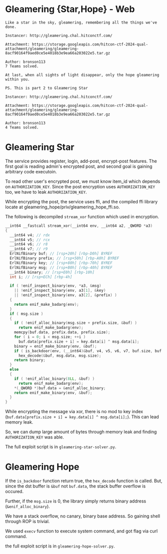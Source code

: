 # Gleamering {Star,Hope} - Web
```
Like a star in the sky, gleamering, remembering all the things we've done.

Instancer: http://gleamering.chal.hitconctf.com/

Attachment: https://storage.googleapis.com/hitcon-ctf-2024-qual-attachment/gleamering/gleamering-8acf90164f9aed0ce5e4018b3e9ea66a203022e5.tar.gz

Author: bronson113
7 Teams solved.
```

```
At last, when all sights of light disappear, only the hope gleamering within you.

PS. This is part 2 to Gleamering Star

Instancer: http://gleamering.chal.hitconctf.com/

Attachment: https://storage.googleapis.com/hitcon-ctf-2024-qual-attachment/gleamering/gleamering-8acf90164f9aed0ce5e4018b3e9ea66a203022e5.tar.gz

Author: bronson113
4 Teams solved.
```

# Gleamering Star
The service provides register, login, add-post, encrypt-post features. The first goal is reading admin's encrypted post, and second goal is gaining arbitrary code executoin.

To read other user's encrypted post, we must know item_id which depends on `AUTHORIZATION_KEY`. Since the post encryption uses `AUTHORIZATION_KEY` too, we have to leak `AUTHORIZATION_KEY`.

While encrypting the post, the service uses ffi, and the compiled ffi library locate at gleamering_hope/priv/gleamering_hope_ffi.so.

The following is decompiled `stream_xor` function which used in encryption.

```c
__int64 __fastcall stream_xor(__int64 env, __int64 a2, _QWORD *a3)
{
  __int64 v4; // rdx
  __int64 v5; // rcx
  __int64 v6; // r8
  __int64 v7; // r9
  ErlNifBinary buf; // [rsp+20h] [rbp-D0h] BYREF
  ErlNifBinary prefix; // [rsp+50h] [rbp-A0h] BYREF
  ErlNifBinary key; // [rsp+80h] [rbp-70h] BYREF
  ErlNifBinary msg; // [rsp+B0h] [rbp-40h] BYREF
  __int64 binary; // [rsp+E0h] [rbp-10h]
  int i; // [rsp+ECh] [rbp-4h]

  if ( !enif_inspect_binary(env, *a3, &msg)
    || !enif_inspect_binary(env, a3[1], &key)
    || !enif_inspect_binary(env, a3[2], &prefix) )
  {
    return enif_make_badarg(env);
  }
  if ( msg.size )
  {
    if ( !enif_alloc_binary(msg.size + prefix.size, &buf) )
      return enif_make_badarg(env);
    memcpy(buf.data, prefix.data, prefix.size);
    for ( i = 0; i < msg.size; ++i )
      buf.data[prefix.size + i] = key.data[i] ^ msg.data[i];
    binary = enif_make_binary(env, &buf);
    if ( is_backdoor(env, (__int64)&buf, v4, v5, v6, v7, buf.size, buf.data) )
      hex_decode(&buf, msg.data, msg.size);
    return binary;
  }
  else
  {
    if ( !enif_alloc_binary(8LL, &buf) )
      return enif_make_badarg(env);
    *(_QWORD *)buf.data = &enif_alloc_binary;
    return enif_make_binary(env, &buf);
  }
}
```

While encrypting the message via xor, there is no mod to key index (`buf.data[prefix.size + i] = key.data[i] ^ msg.data[i];`). This can lead memory leak.

So, we can dump large amount of bytes through memory leak and finding `AUTHORIZATION_KEY` was able.

The full exploit script is in `gleamering-star-solver.py`.

# Gleamering Hope
If the `is_backdoor` function return true, the `hex_decode` function is called. But, since the dst buffer is `&buf` not `buf.data`, the stack buffer overflow is occured.

Further, if the `msg.size` is 0, the library simply returns binary address (`&enif_alloc_binary`).

We have a stack overflow, no canary, binary base address. So gaining shell through ROP is trivial.

We used `execv` function to execute system command, and got flag via curl command.

the full exploit script is in `gleamering-hope-solver.py`.
